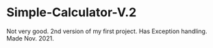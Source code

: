 # Simple-Calculator-V.2
Not very good. 2nd version of my first project. Has Exception handling. Made Nov. 2021.

